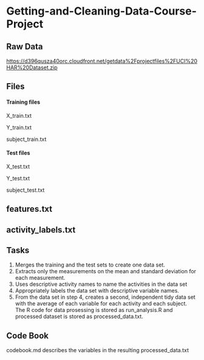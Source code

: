 ﻿# Getting-and-Cleaning-Data-Course-Project

## Raw Data

https://d396qusza40orc.cloudfront.net/getdata%2Fprojectfiles%2FUCI%20HAR%20Dataset.zip

## Files

#### Training files

X_train.txt

Y_train.txt

subject_train.txt

#### Test files

X_test.txt

Y_test.txt

subject_test.txt

## features.txt

## activity_labels.txt

## Tasks

1. Merges the training and the test sets to create one data set.
2. Extracts only the measurements on the mean and standard deviation for each measurement.
3. Uses descriptive activity names to name the activities in the data set
4. Appropriately labels the data set with descriptive variable names.
5. From the data set in step 4, creates a second, independent tidy data set with the average of each variable for each activity and each subject.
The R code for data prosessing is stored as run_analysis.R and processed dataset is stored as processed_data.txt.

## Code Book
codebook.md describes the variables in the resulting processed_data.txt
